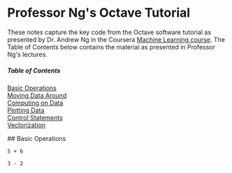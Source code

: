 # Professor Ng's Octave Tutorial

These notes capture the key code from the Octave software tutorial as presented by Dr. Andrew Ng in the Coursera [Machine Learning course](https://www.coursera.org/course/ml). The Table of Contents below contains the material as presented in Professor Ng's lectures.


##### Table of Contents  
[Basic Operations](#BasicOps)  
[Moving Data Around](#moving)  
[Computing on Data](#computing)  
[Plotting Data](#plotting)  
[Control Statements](#control)  
[Vectorization](#vector)  



<a name="BasicOps"/>
## Basic Operations  

```
5 + 6  

3 - 2  
```
